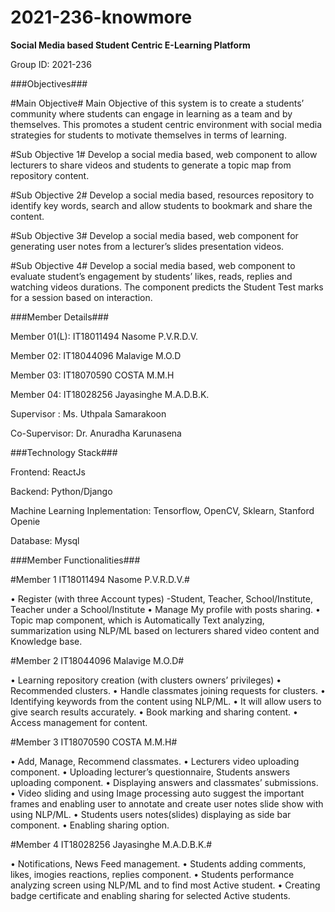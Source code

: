# 2021-236-knowmore

**Social Media based Student Centric E-Learning Platform**

Group ID: 2021-236

###Objectives###

#Main Objective#
Main Objective of this system is to create a students’ community where students can engage in learning as a team and by themselves. 
This promotes a student centric environment with social media strategies for students to motivate themselves in terms of learning.

#Sub Objective 1#
Develop a social media based, web component to allow lecturers to share videos and students to generate a topic map from repository content.

#Sub Objective 2#
Develop a social media based, resources repository to identify key words, search and allow students to bookmark and share the content.

#Sub Objective 3#
Develop a social media based, web component for generating user notes from a lecturer’s slides presentation videos.

#Sub Objective 4#
Develop a social media based, web component to evaluate student’s engagement by students’ likes, reads, replies and watching videos durations. The component predicts the Student Test marks for a session based on interaction.


###Member Details###

Member 01(L):
IT18011494 Nasome P.V.R.D.V.

Member 02:
IT18044096 Malavige M.O.D

Member 03:
IT18070590 COSTA M.M.H

Member 04:
IT18028256 Jayasinghe M.A.D.B.K.

Supervisor :
Ms. Uthpala Samarakoon

Co-Supervisor:
Dr. Anuradha Karunasena



###Technology Stack###

Frontend: 
ReactJs

Backend:
Python/Django

Machine Learning Inplementation:
Tensorflow, OpenCV, Sklearn, Stanford Openie

Database:
Mysql


###Member Functionalities###

#Member 1 IT18011494 Nasome P.V.R.D.V.#

•	Register (with three Account types)
-Student, Teacher, School/Institute, Teacher under a School/Institute
•	Manage My profile with posts sharing.
•	Topic map component, which is Automatically Text analyzing, summarization using NLP/ML based on lecturers shared video content and Knowledge base.

#Member 2 IT18044096 Malavige M.O.D#

•	Learning repository creation (with clusters owners’ privileges)
•	Recommended clusters.
•	Handle classmates joining requests for clusters.
•	Identifying keywords from the content using NLP/ML.
•	It will allow users to give search results accurately.
•	Book marking and sharing content.
•	Access management for content. 

#Member 3 IT18070590 COSTA M.M.H#

•	Add, Manage, Recommend classmates.
•	Lecturers video uploading component.
•	Uploading lecturer’s questionnaire, Students answers uploading component.
•	Displaying answers and classmates’ submissions.
•	Video sliding and using Image processing auto suggest the important frames and enabling user to annotate and create user notes slide show with using NLP/ML.
•	Students users notes(slides) displaying as side bar component.
•	Enabling sharing option.

#Member 4 IT18028256 Jayasinghe M.A.D.B.K.#

•	Notifications, News Feed management.
•	Students adding comments, likes, imogies reactions, replies component.
•	Students performance analyzing screen using NLP/ML and to find most Active student.
•	Creating badge certificate and enabling sharing for selected Active students.





